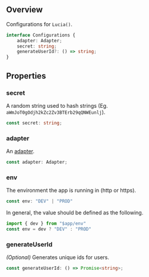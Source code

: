 ## Overview

Configurations for `Lucia()`.

```ts
interface Configurations {
    adapter: Adapter;
    secret: string;
    generateUserId?: () => string;
}
```

## Properties

### secret

A random string used to hash strings (Eg. `aWmJoT0gOdjh2kZc2Zv3BTErb29qQNWEunlj`).

```ts
const secret: string;
```

### adapter

An [adapter](/adapters).

```ts
const adapter: Adapter;
```

### env

The environment the app is running in (http or https).

```ts
const env: "DEV" | "PROD"
```

In general, the value should be defined as the following.

```ts
import { dev } from "$app/env"
const env = dev ? "DEV" : "PROD"
```

### generateUserId

_(Optional)_ Generates unique ids for users.

```ts
const generateUserId: () => Promise<string>;
```
